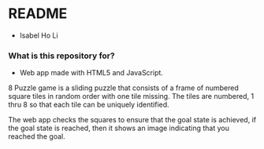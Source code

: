# README #

* Isabel Ho Li

### What is this repository for? ###
* Web app made with HTML5 and JavaScript. 

8 Puzzle game is a sliding puzzle that consists of a frame of numbered square tiles in random order with one tile missing. The tiles are numbered, 1 thru 8 so that each tile can be uniquely identified.

The web app checks the squares to ensure that the goal state is achieved, if the goal state is reached, then it shows an image indicating that you reached the goal. 
